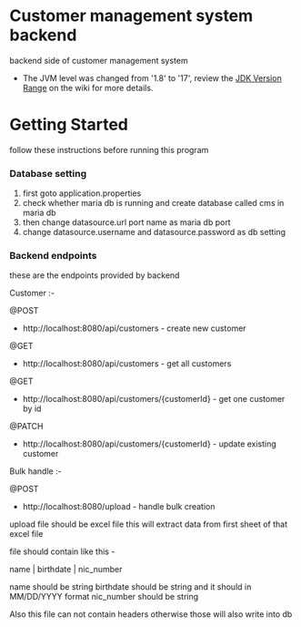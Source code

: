 # Customer management system backend

backend side of customer management system

* The JVM level was changed from '1.8' to '17', review the [JDK Version Range](https://github.com/spring-projects/spring-framework/wiki/Spring-Framework-Versions#jdk-version-range) on the wiki for more details.

# Getting Started

follow these instructions before running this program

### Database setting
1) first goto application.properties
2) check whether maria db is running and create database called cms in maria db
3) then change datasource.url port name as maria db port
4) change datasource.username and datasource.password as db setting

### Backend endpoints
these are the endpoints provided by backend

Customer :-

@POST
* http://localhost:8080/api/customers - create new customer

@GET
* http://localhost:8080/api/customers - get all customers

@GET
* http://localhost:8080/api/customers/{customerId} - get one customer by id

@PATCH
* http://localhost:8080/api/customers/{customerId} - update existing customer

Bulk handle :-

@POST
* http://localhost:8080/upload - handle bulk creation

upload file should be excel file this will extract data from first sheet of that excel file

file should contain like this - 

name | birthdate | nic_number

name should be string
birthdate should be string and it should in MM/DD/YYYY format
nic_number should be string

Also this file can not contain headers otherwise those will also write into db